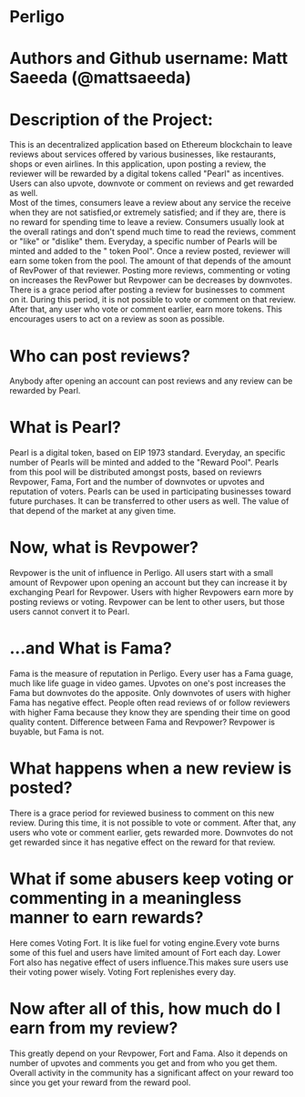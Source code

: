 # Perligo

# Authors and Github username: Matt Saeeda (@mattsaeeda)
# Description of the Project:
This is an decentralized application based on Ethereum blockchain to leave reviews about services offered by  various businesses, like restaurants, shops or even airlines. In this application, upon posting a review, the reviewer will be rewarded by a digital tokens called "Pearl" as incentives. Users can also upvote, downvote or comment on  reviews and get rewarded as well.  
Most of the times, consumers leave a review about any service the receive when they are not satisfied,or extremely satisfied;  and if they are, there is no reward for spending time to leave a review. Consumers usually look at the overall ratings and don't spend much time to read the reviews, comment or "like" or "dislike" them.
Everyday, a specific number of Pearls will be minted and added to the " token Pool". Once a review posted, reviewer will earn some token from the pool. The amount of that depends of the amount of RevPower of that reviewer. Posting more reviews, commenting or voting on increases the RevPower but Revpower can be decreases by downvotes.
There is a grace period after posting a review for businesses to comment on it. During this period, it is not possible to vote or comment on that review. After that, any user who vote or comment earlier, earn more tokens. This encourages users to act on a review as soon as possible.

# Who can post reviews?
Anybody after opening an account can post reviews and any review can be rewarded by Pearl.

# What is Pearl?
Pearl is a digital token, based on EIP 1973 standard. Everyday, an specific number of Pearls will be minted and added to the "Reward Pool". Pearls from this pool will be distributed amongst posts, based on reviewrs Revpower, Fama, Fort and the number of downvotes or upvotes and reputation of voters.
Pearls can be used in participating businesses toward future purchases. It can be transferred to other users as well. The value of that depend of the market at any given time.

# Now, what is Revpower?
Revpower is the unit of influence in Perligo. All users start with a small amount of Revpower upon opening an account but they can increase it by exchanging Pearl for Revpower. Users with higher Revpowers earn more by posting reviews or voting.
Revpower can be lent to other users, but those users cannot convert it to Pearl.

# ...and What is Fama?
Fama is the measure of reputation in Perligo. Every user has a Fama guage, much like life guage in video games. Upvotes on one's post increases the Fama but downvotes do the apposite. Only downvotes of users with higher Fama has negative effect.
People often read reviews of or follow  reviewers with higher Fama because they know they are spending their time on good quality content.
Difference between Fama and Revpower? Revpower is buyable, but Fama is not.

# What happens when a new review is posted?
There is a grace period for reviewed business to comment on this new review. During this time, it is not possible to vote or comment. After that, any users who vote or comment earlier, gets rewarded more.
Downvotes do not get rewarded since it has negative effect on the reward for that review.

# What if some abusers keep voting or commenting in a meaningless manner to earn rewards?
Here comes Voting Fort. It is like fuel for voting engine.Every vote burns some of this fuel and users have limited amount of Fort each day. Lower Fort also has negative effect of users influence.This makes sure users use their voting power wisely.
Voting Fort replenishes every day.

# Now after all of this, how much do I earn from my review?
This greatly depend on your Revpower, Fort and Fama. Also it depends on number of upvotes and comments you get and from who you get them. Overall activity in the community  has a significant affect on your reward too since you get your reward from the reward pool.